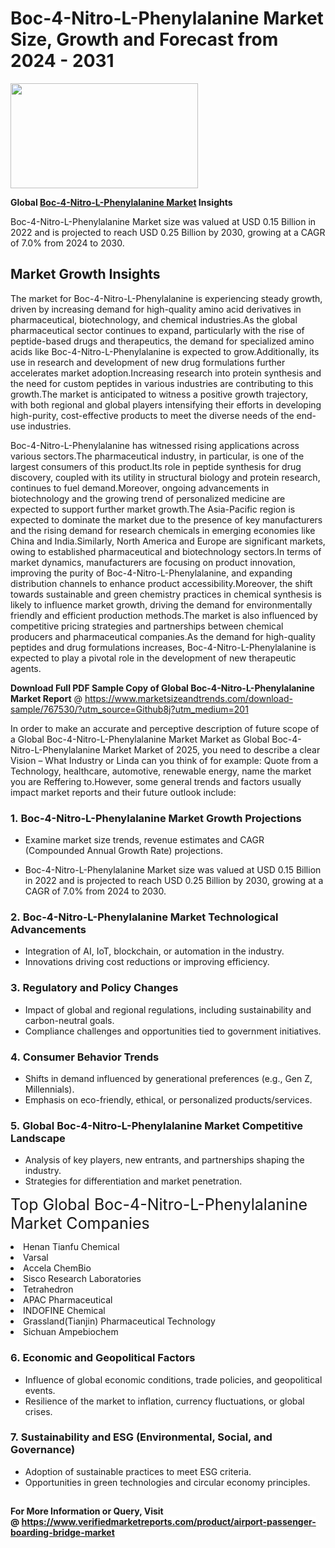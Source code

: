 <H1>Boc-4-Nitro-L-Phenylalanine Market Size, Growth and Forecast from 2024 - 2031</H1><img class="aligncenter size-medium wp-image-584254" src="https://thirdeyenews.in/wp-content/uploads/2024/09/Global-Market-Research-300x168.jpeg" alt="" width="300" height="168" /><p><strong>Global&nbsp;<a href="https://www.marketsizeandtrends.com/download-sample/767530/?utm_source=Github8j?utm_medium=201">Boc-4-Nitro-L-Phenylalanine Market</a> Insights</strong></p><p>Boc-4-Nitro-L-Phenylalanine Market size was valued at USD 0.15 Billion in 2022 and is projected to reach USD 0.25 Billion by 2030, growing at a CAGR of 7.0% from 2024 to 2030.</p><p><h2>Market Growth Insights</h2> <p>The market for Boc-4-Nitro-L-Phenylalanine is experiencing steady growth, driven by increasing demand for high-quality amino acid derivatives in pharmaceutical, biotechnology, and chemical industries.As the global pharmaceutical sector continues to expand, particularly with the rise of peptide-based drugs and therapeutics, the demand for specialized amino acids like Boc-4-Nitro-L-Phenylalanine is expected to grow.Additionally, its use in research and development of new drug formulations further accelerates market adoption.Increasing research into protein synthesis and the need for custom peptides in various industries are contributing to this growth.The market is anticipated to witness a positive growth trajectory, with both regional and global players intensifying their efforts in developing high-purity, cost-effective products to meet the diverse needs of the end-use industries.</p> <p>Boc-4-Nitro-L-Phenylalanine has witnessed rising applications across various sectors.The pharmaceutical industry, in particular, is one of the largest consumers of this product.Its role in peptide synthesis for drug discovery, coupled with its utility in structural biology and protein research, continues to fuel demand.Moreover, ongoing advancements in biotechnology and the growing trend of personalized medicine are expected to support further market growth.The Asia-Pacific region is expected to dominate the market due to the presence of key manufacturers and the rising demand for research chemicals in emerging economies like China and India.Similarly, North America and Europe are significant markets, owing to established pharmaceutical and biotechnology sectors.In terms of market dynamics, manufacturers are focusing on product innovation, improving the purity of Boc-4-Nitro-L-Phenylalanine, and expanding distribution channels to enhance product accessibility.Moreover, the shift towards sustainable and green chemistry practices in chemical synthesis is likely to influence market growth, driving the demand for environmentally friendly and efficient production methods.The market is also influenced by competitive pricing strategies and partnerships between chemical producers and pharmaceutical companies.As the demand for high-quality peptides and drug formulations increases, Boc-4-Nitro-L-Phenylalanine is expected to play a pivotal role in the development of new therapeutic agents.<p><span class=""><strong>Download Full PDF Sample Copy of Global Boc-4-Nitro-L-Phenylalanine Market Report</strong> @ <a href="https://www.marketsizeandtrends.com/download-sample/767530/?utm_source=Github8j?utm_medium=201" target="_blank">https://www.marketsizeandtrends.com/download-sample/767530/?utm_source=Github8j?utm_medium=201</a></span></p><p>In order to make an accurate and perceptive description of future scope of a Global&nbsp;Boc-4-Nitro-L-Phenylalanine Market Market as Global&nbsp;Boc-4-Nitro-L-Phenylalanine Market Market of 2025, you need to describe a clear Vision &ndash; What Industry or Linda can you think of for example: Quote from a Technology, healthcare, automotive, renewable energy, name the market you are Reffering to.However, some general trends and factors usually impact market reports and their future outlook include:</p><h3>1.&nbsp;<strong>Boc-4-Nitro-L-Phenylalanine Market Growth Projections</strong></h3><ul><li>Examine market size trends, revenue estimates and CAGR (Compounded Annual Growth Rate) projections.</li><li><p>Boc-4-Nitro-L-Phenylalanine Market size was valued at USD 0.15 Billion in 2022 and is projected to reach USD 0.25 Billion by 2030, growing at a CAGR of 7.0% from 2024 to 2030.</p></li></ul><h3>2.&nbsp;<strong>Boc-4-Nitro-L-Phenylalanine Market Technological Advancements</strong></h3><ul><li>Integration of AI, IoT, blockchain, or automation in the industry.</li><li>Innovations driving cost reductions or improving efficiency.</li></ul><h3>3.&nbsp;<strong>Regulatory and Policy Changes</strong></h3><ul><li>Impact of global and regional regulations, including sustainability and carbon-neutral goals.</li><li>Compliance challenges and opportunities tied to government initiatives.</li></ul><h3>4.&nbsp;<strong>Consumer Behavior Trends</strong></h3><ul><li>Shifts in demand influenced by generational preferences (e.g., Gen Z, Millennials).</li><li>Emphasis on eco-friendly, ethical, or personalized products/services.</li></ul><h3>5.&nbsp;<strong>Global Boc-4-Nitro-L-Phenylalanine Market Competitive Landscape</strong></h3><ul><li>Analysis of key players, new entrants, and partnerships shaping the industry.</li><li>Strategies for differentiation and market penetration.</li></ul><p data-pm-slice="1 1 []"><span style="color: inherit; font-family: inherit; font-size: 25px;">Top Global Boc-4-Nitro-L-Phenylalanine Market Companies</span></p><div class="" data-test-id=""><p><li>Henan Tianfu Chemical</li><li> Varsal</li><li> Accela ChemBio</li><li> Sisco Research Laboratories</li><li> Tetrahedron</li><li> APAC Pharmaceutical</li><li> INDOFINE Chemical</li><li> Grassland(Tianjin) Pharmaceutical Technology</li><li> Sichuan Ampebiochem</li></p></div><h3>6.&nbsp;<strong>Economic and Geopolitical Factors</strong></h3><ul><li>Influence of global economic conditions, trade policies, and geopolitical events.</li><li>Resilience of the market to inflation, currency fluctuations, or global crises.</li></ul><h3>7.&nbsp;<strong>Sustainability and ESG (Environmental, Social, and Governance)</strong></h3><ul><li>Adoption of sustainable practices to meet ESG criteria.</li><li>Opportunities in green technologies and circular economy principles.</li></ul><h2><strong style="font-size: 14px;">For More Information or Query, Visit @&nbsp;</strong><a style="background-color: #ffffff; font-size: 14px;" href="https://www.marketsizeandtrends.com/report/boc-4-nitro-l-phenylalanine-market/" target="_blank">https://www.verifiedmarketreports.com/product/airport-passenger-boarding-bridge-market</a></h2>
